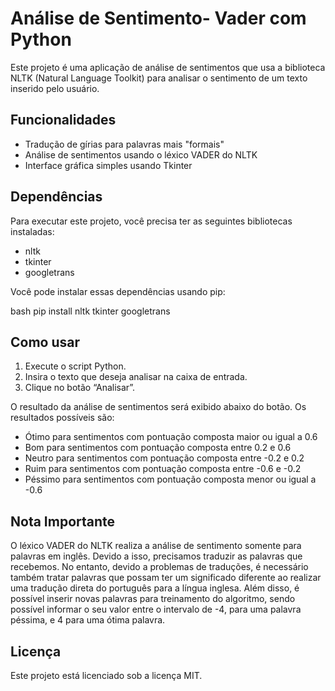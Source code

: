 # Análise de Sentimento- Vader com Python

Este projeto é uma aplicação de análise de sentimentos que usa a biblioteca NLTK (Natural Language Toolkit) para analisar o sentimento de um texto inserido pelo usuário.

## Funcionalidades

* Tradução de gírias para palavras mais "formais"
* Análise de sentimentos usando o léxico VADER do NLTK
* Interface gráfica simples usando Tkinter

## Dependências

Para executar este projeto, você precisa ter as seguintes bibliotecas instaladas:

* nltk
* tkinter
* googletrans

Você pode instalar essas dependências usando pip:

bash
pip install nltk tkinter googletrans


## Como usar

1. Execute o script Python.
2. Insira o texto que deseja analisar na caixa de entrada.
3. Clique no botão “Analisar”.

O resultado da análise de sentimentos será exibido abaixo do botão. Os resultados possíveis são:

- Ótimo para sentimentos com pontuação composta maior ou igual a 0.6
- Bom para sentimentos com pontuação composta entre 0.2 e 0.6
- Neutro para sentimentos com pontuação composta entre -0.2 e 0.2
- Ruim para sentimentos com pontuação composta entre -0.6 e -0.2
- Péssimo para sentimentos com pontuação composta menor ou igual a -0.6

## Nota Importante
O léxico VADER do NLTK realiza a análise de sentimento somente para palavras em inglês. Devido a isso, precisamos traduzir as palavras que recebemos. No entanto, devido a problemas de traduções, é necessário também tratar palavras que possam ter um significado diferente ao realizar uma tradução direta do português para a língua inglesa. Além disso, é possível inserir novas palavras para treinamento do algoritmo, sendo possível informar o seu valor entre o intervalo de -4, para uma palavra péssima, e 4 para uma ótima palavra.

## Licença

Este projeto está licenciado sob a licença MIT.